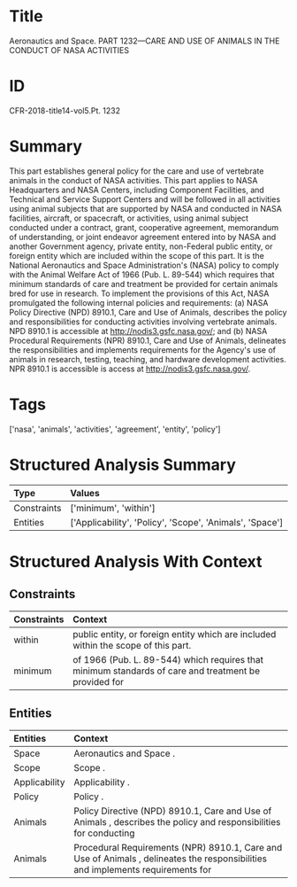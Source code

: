 # Title

 Aeronautics and Space. PART 1232—CARE AND USE OF ANIMALS IN THE CONDUCT OF NASA ACTIVITIES


# ID

 CFR-2018-title14-vol5.Pt. 1232


# Summary

This part establishes general policy for the care and use of vertebrate animals in the conduct of NASA activities.
This part applies to NASA Headquarters and NASA Centers, including Component Facilities, and Technical and Service Support Centers and will be followed in all activities using animal subjects that are supported by NASA and conducted in NASA facilities, aircraft, or spacecraft, or activities, using animal subject conducted under a contract, grant, cooperative agreement, memorandum of understanding, or joint endeavor agreement entered into by NASA and another Government agency, private entity, non-Federal public entity, or foreign entity which are included within the scope of this part.
It is the National Aeronautics and Space Administration's (NASA) policy to comply with the Animal Welfare Act of 1966 (Pub. L.
89-544) which requires that minimum standards of care and treatment be provided for certain animals bred for use in research.
To implement the provisions of this Act, NASA promulgated the following internal policies and requirements:
(a) NASA Policy Directive (NPD) 8910.1, Care and Use of Animals, describes the policy and responsibilities for conducting activities involving vertebrate animals.
NPD 8910.1 is accessible at http://nodis3.gsfc.nasa.gov/; and
(b) NASA Procedural Requirements (NPR) 8910.1, Care and Use of Animals, delineates the responsibilities and implements requirements for the Agency's use of animals in research, testing, teaching, and hardware development activities.
NPR 8910.1 is accessible is access at http://nodis3.gsfc.nasa.gov/.


# Tags

['nasa', 'animals', 'activities', 'agreement', 'entity', 'policy']


# Structured Analysis Summary

| Type        | Values                                                   |
|:------------|:---------------------------------------------------------|
| Constraints | ['minimum', 'within']                                    |
| Entities    | ['Applicability', 'Policy', 'Scope', 'Animals', 'Space'] |


# Structured Analysis With Context

 


## Constraints

| Constraints   | Context                                                                                              |
|:--------------|:-----------------------------------------------------------------------------------------------------|
| within        | public entity, or foreign entity which are included within  the scope of this part.                  |
| minimum       | of 1966 (Pub. L. 89-544) which requires that minimum standards of care and treatment be provided for |


## Entities

| Entities      | Context                                                                                                                         |
|:--------------|:--------------------------------------------------------------------------------------------------------------------------------|
| Space         | Aeronautics and  Space .                                                                                                        |
| Scope         | Scope .                                                                                                                         |
| Applicability | Applicability .                                                                                                                 |
| Policy        | Policy .                                                                                                                        |
| Animals       | Policy Directive (NPD) 8910.1, Care and Use of Animals , describes the policy and responsibilities for conducting               |
| Animals       | Procedural Requirements (NPR) 8910.1, Care and Use of Animals , delineates the responsibilities and implements requirements for |


